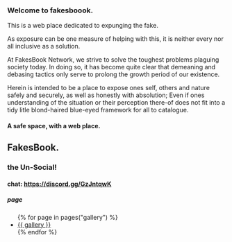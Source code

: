 ### Welcome to fakesboook.

This is a web place dedicated to expunging the fake.

As exposure can be one measure of helping with this, it is neither every nor all inclusive as a solution.

At FakesBook Network, we strive to solve the toughest problems plaguing society today.  In doing so, it has become quite clear that demeaning and debasing tactics only serve to prolong the growth period of our existence.

Herein is intended to be a place to expose ones self, others and nature safely and securely, as well as honestly with absolution; Even if ones understanding of the situation or their perception there-of does not fit into a tidy litle blond-haired blue-eyed framework for all to catalogue.

#### A safe space, with a web place.

## FakesBook.
### the Un-Social!


#### chat: https://discord.gg/GzJntqwK

##### page
<ul>
    {% for page in pages("gallery") %}
        <li><a href="{{ gallery.md }}">{{ gallery }}</a></li>
    {% endfor %}
</ul>


